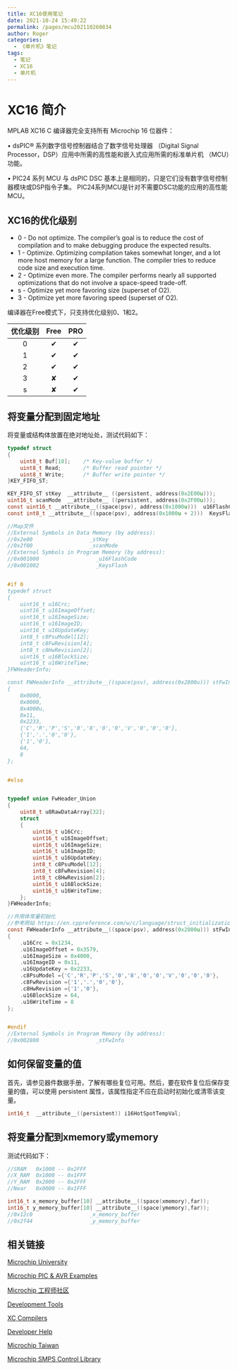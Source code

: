 ```yaml
---
title: XC16使用笔记
date: 2021-10-24 15:49:22
permalink: /pages/mcu202110260834
author: Roger
categories:
  - 《单片机》笔记
tags:
  - 笔记
  - XC16
  - 单片机
---
```


# XC16 简介

MPLAB XC16 C 编译器完全支持所有 Microchip 16 位器件：

• dsPIC® 系列数字信号控制器结合了数字信号处理器 （Digital Signal Processor，DSP）应用中所需的高性能和嵌入式应用所需的标准单片机 （MCU）功能。

• PIC24 系列 MCU 与 dsPIC DSC 基本上是相同的，只是它们没有数字信号控制器模块或DSP指令子集。 PIC24系列MCU是针对不需要DSC功能的应用的高性能MCU。

<!-- more -->

## XC16的优化级别

- 0 - Do not optimize. The compiler’s goal is to reduce the cost of compilation and to make debugging produce the expected results. 
- 1 - Optimize. Optimizing compilation takes somewhat longer, and a lot more host memory for a large function. The compiler tries to reduce code size and execution time. 
- 2 - Optimize even more. The compiler performs nearly all supported optimizations that do not involve a space-speed trade-off. 
- s - Optimize yet more favoring size (superset of O2). 
- 3 - Optimize yet more favoring speed (superset of O2).


编译器在Free模式下，只支持优化级别0、1和2。

| 优化级别 | Free | PRO   |
| :--:| :----: | :----: |
|   0   |  ✔    |   ✔   |
|   1   |  ✔    |   ✔   |
|   2   |  ✔    |   ✔   |
|   3   |  ✘    |   ✔   |
|   s   |  ✘    |   ✔   |





## 将变量分配到固定地址

将变量或结构体放置在绝对地址处，测试代码如下：
```c
typedef struct
{
    uint8_t Buf[10];    /* Key-value buffer */
    uint8_t Read;       /* Buffer read pointer */
    uint8_t Write;      /* Buffer write pointer */
}KEY_FIFO_ST;

KEY_FIFO_ST stKey  __attribute__ ((persistent, address(0x2E00u)));
uint16_t scanMode  __attribute__ ((persistent, address(0x2F00u)));
const uint16_t __attribute__((space(psv), address(0x1000u)))  u16FlashCode = 0x0000;
const int8_t __attribute__((space(psv), address(0x1000u + 2)))  KeysFlash[] = { 'r','s','u','d'};

//Map文件
//External Symbols in Data Memory (by address):
//0x2e00                  _stKey
//0x2f00                  _scanMode
//External Symbols in Program Memory (by address):
//0x001000                  _u16FlashCode
//0x001002                  _KeysFlash


#if 0
typedef struct
{
    uint16_t u16Crc;
    uint16_t u16ImageOffset;
    uint16_t u16ImageSize;
    uint16_t u16ImageID;
    uint16_t u16UpdateKey;
    int8_t c8PsuModel[12];
    int8_t c8FwRevision[4];
    int8_t c8HwRevision[2];
    uint16_t u16BlockSize;
    uint16_t u16WriteTime;
}FWHeaderInfo;

const FWHeaderInfo __attribute__((space(psv), address(0x2800u))) stFwInfo =
{
    0x0000,
    0x0000,
    0x4000u,
    0x11,
    0x2233,
    {'C','R','P','S','0','8','0','0','V','0','0','0'},
    {'1','.','0','0'},
    {'1','0'},
    64,
    8
};


#else


typedef union FwHeader_Union 
{
    uint8_t u8RawDataArray[32]; 
    struct
    {
        uint16_t u16Crc;
        uint16_t u16ImageOffset;
        uint16_t u16ImageSize;
        uint16_t u16ImageID;
        uint16_t u16UpdateKey;
        int8_t c8PsuModel[12];
        int8_t c8FwRevision[4];
        int8_t c8HwRevision[2];
        uint16_t u16BlockSize;
        uint16_t u16WriteTime;
    };
}FWHeaderInfo;

//共用体常量初始化
//参考网站 https://en.cppreference.com/w/c/language/struct_initialization
const FWHeaderInfo __attribute__((space(psv), address(0x2800u))) stFwInfo =
{
    .u16Crc = 0x1234,
    .u16ImageOffset = 0x3579,
    .u16ImageSize = 0x4000,
    .u16ImageID = 0x11,
    .u16UpdateKey = 0x2233,
    .c8PsuModel ={'C','R','P','S','0','8','0','0','V','0','0','0'},
    .c8FwRevision ={'1','.','0','0'},
    .c8HwRevision ={'1','0'},
    .u16BlockSize = 64,
    .u16WriteTime = 8         
};


#endif
//External Symbols in Program Memory (by address):
//0x002800                  _stFwInfo
```

## 如何保留变量的值
首先，请参见器件数据手册，了解有哪些复位可用。然后，要在软件复位后保存变量的值，可以使用 persistent 属性，该属性指定不应在启动时初始化或清零该变量。

```c
int16_t  __attribute__((persistent)) i16HotSpotTempVal;
```


## 将变量分配到xmemory或ymemory

测试代码如下：
```c
//SRAM   0x1000 -- 0x2FFF 
//X_RAM  0x1000 -- 0x1FFF
//Y_RAM  0x2000 -- 0x2FFF 
//Near   0x0000 -- 0x1FFF

int16_t x_memory_buffer[10] __attribute__((space(xmemory),far));
int16_t y_memory_buffer[10] __attribute__((space(ymemory),far));
//0x12c0                  _x_memory_buffer
//0x2f44                  _y_memory_buffer
```





## 相关链接


[Microchip University](https://mu.microchip.com)

[Microchip PIC & AVR Examples](https://github.com/microchip-pic-avr-examples)

[Microchip 工程师社区](http://www.microchip.com.cn)

[Development Tools](https://www.microchip.com/development-tools/)

[XC Compilers](https://www.microchip.com/en-us/development-tools-tools-and-software/mplab-xc-compilers)

[Developer Help](https://microchipdeveloper.com/)

[Microchip Taiwan](http://www.microchip.com.tw/)

[Microchip SMPS Control Library](https://www.microchip.com/SWLibraryWeb/product.aspx?product=SMPS%20Control%20Library) 


